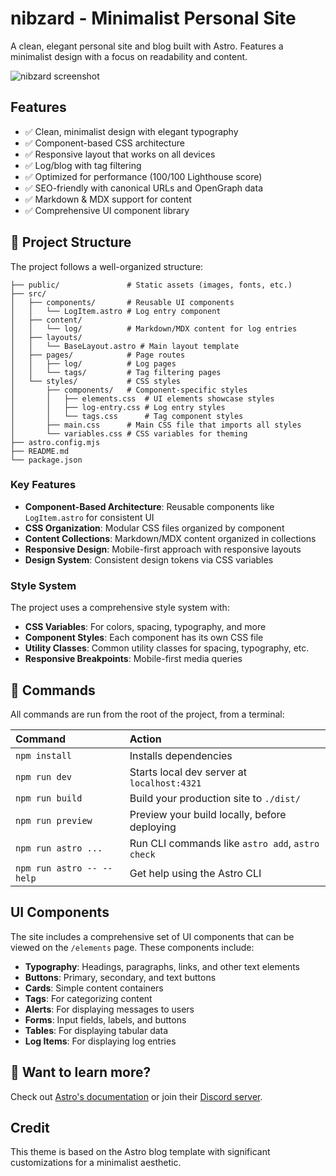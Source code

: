# nibzard - Minimalist Personal Site

A clean, elegant personal site and blog built with Astro. Features a minimalist design with a focus on readability and content.

![nibzard screenshot](https://github.com/withastro/astro/assets/2244813/ff10799f-a816-4703-b967-c78997e8323d)

## Features

- ✅ Clean, minimalist design with elegant typography
- ✅ Component-based CSS architecture
- ✅ Responsive layout that works on all devices
- ✅ Log/blog with tag filtering
- ✅ Optimized for performance (100/100 Lighthouse score)
- ✅ SEO-friendly with canonical URLs and OpenGraph data
- ✅ Markdown & MDX support for content
- ✅ Comprehensive UI component library

## 🚀 Project Structure

The project follows a well-organized structure:

```text
├── public/               # Static assets (images, fonts, etc.)
├── src/
│   ├── components/       # Reusable UI components
│   │   └── LogItem.astro # Log entry component
│   ├── content/
│   │   └── log/          # Markdown/MDX content for log entries
│   ├── layouts/
│   │   └── BaseLayout.astro # Main layout template
│   ├── pages/            # Page routes
│   │   ├── log/          # Log pages
│   │   └── tags/         # Tag filtering pages
│   └── styles/           # CSS styles
│       ├── components/   # Component-specific styles
│       │   ├── elements.css  # UI elements showcase styles
│       │   ├── log-entry.css # Log entry styles
│       │   └── tags.css      # Tag component styles
│       ├── main.css      # Main CSS file that imports all styles
│       └── variables.css # CSS variables for theming
├── astro.config.mjs
├── README.md
└── package.json
```

### Key Features

- **Component-Based Architecture**: Reusable components like `LogItem.astro` for consistent UI
- **CSS Organization**: Modular CSS files organized by component
- **Content Collections**: Markdown/MDX content organized in collections
- **Responsive Design**: Mobile-first approach with responsive layouts
- **Design System**: Consistent design tokens via CSS variables

### Style System

The project uses a comprehensive style system with:

- **CSS Variables**: For colors, spacing, typography, and more
- **Component Styles**: Each component has its own CSS file
- **Utility Classes**: Common utility classes for spacing, typography, etc.
- **Responsive Breakpoints**: Mobile-first media queries

## 🧞 Commands

All commands are run from the root of the project, from a terminal:

| Command                   | Action                                           |
| :------------------------ | :----------------------------------------------- |
| `npm install`             | Installs dependencies                            |
| `npm run dev`             | Starts local dev server at `localhost:4321`      |
| `npm run build`           | Build your production site to `./dist/`          |
| `npm run preview`         | Preview your build locally, before deploying     |
| `npm run astro ...`       | Run CLI commands like `astro add`, `astro check` |
| `npm run astro -- --help` | Get help using the Astro CLI                     |

## UI Components

The site includes a comprehensive set of UI components that can be viewed on the `/elements` page. These components include:

- **Typography**: Headings, paragraphs, links, and other text elements
- **Buttons**: Primary, secondary, and text buttons
- **Cards**: Simple content containers
- **Tags**: For categorizing content
- **Alerts**: For displaying messages to users
- **Forms**: Input fields, labels, and buttons
- **Tables**: For displaying tabular data
- **Log Items**: For displaying log entries

## 👀 Want to learn more?

Check out [Astro's documentation](https://docs.astro.build) or join their [Discord server](https://astro.build/chat).

## Credit

This theme is based on the Astro blog template with significant customizations for a minimalist aesthetic.
